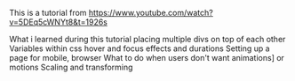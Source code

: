 This is a tutorial from https://www.youtube.com/watch?v=5DEq5cWNYt8&t=1926s


What i learned during this tutorial
  placing multiple divs on top of each other 
  Variables within css
  hover and focus effects and durations
  Setting up a page for mobile, browser
  What to do when users don't want animations] or motions
  Scaling and transforming 
  
